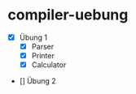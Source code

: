 # compiler-uebung
- [x] Übung 1 
    - [x] Parser
    - [x] Printer
    - [x] Calculator
- [] Übung 2
